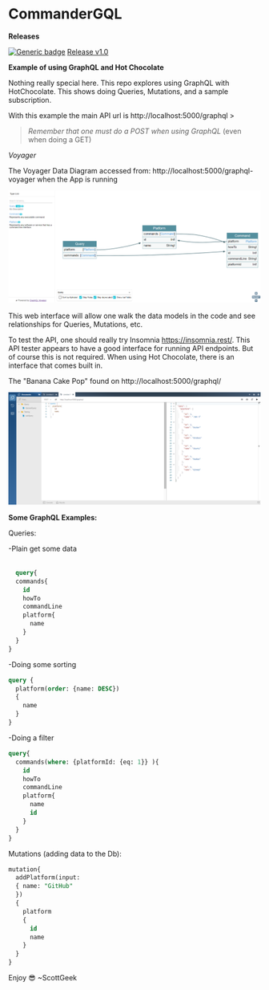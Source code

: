# CommanderGQL

**Releases**

[![Generic badge](https://img.shields.io/badge/Release-Available-<COLOR>.svg)](https://github.com/ScottGeek/CommanderGQL/releases/tag/v1.0)
[Release v1.0](]https://github.com/ScottGeek/CommanderGQL/releases/tag/v1.0)

**Example of using GraphQL and Hot Chocolate**

Nothing really special here. This repo explores using GraphQL with HotChocolate.
  This shows doing Queries, Mutations, and a sample subscription.
  
With this example the main API url is http://localhost:5000/graphql > 
> *Remember that one must do a POST when using GraphQL* (even when doing a GET)

   *Voyager*
 
The Voyager Data Diagram accessed from: http://localhost:5000/graphql-voyager when the App is running

![Image of Voyager Generated Page](Docs/Images/screenshot-localhost-5000-graphql-voyager-1614195588800.png)

This web interface will allow one walk the data models in the code and see relationships for Queries, Mutations, etc.

To test the API, one should really try Insomnia https://insomnia.rest/. This API tester appears to have a good interface for running API endpoints. But of course this is not required. When using Hot Chocolate, there is an interface that comes built in.

The "Banana Cake Pop" found on http://localhost:5000/graphql/

![Image of Banana Cake Pop](Docs/Images/screenshot-localhost-5000-graphql-1614200851329.png)

**Some GraphQL Examples:**

Queries:

 -Plain get some data
```sql

  query{
  commands{
    id
    howTo
    commandLine
    platform{
      name
    }
  }
}
```
-Doing some sorting
```sql
query {
  platform(order: {name: DESC})
  {
    name
  }
}
```
-Doing a filter
```sql
query{
  commands(where: {platformId: {eq: 1}} ){
    id
    howTo
    commandLine
    platform{
      name
      id
    }
  }
}
```

Mutations (adding data to the Db):
```sql
mutation{
  addPlatform(input:
  { name: "GitHub"
  })
  {
    platform
    {
      id
      name
    }
  }
}
```    

Enjoy 😎  ~ScottGeek
